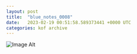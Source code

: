 ```yaml
---
layout:	post
title:	"blue_notes_0008"
date:	2023-02-19 00:51:58.589373441 +0000 UTC
categories:	kof archive
---
```


![Image Alt](https://k0f.github.io/assets/blue_notes_0008.png)
